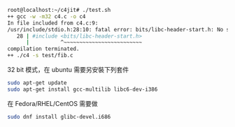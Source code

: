 
```sh
root@localhost:~/c4jit# ./test.sh
++ gcc -w -m32 c4.c -o c4
In file included from c4.c:9:
/usr/include/stdio.h:28:10: fatal error: bits/libc-header-start.h: No such file or directory
   28 | #include <bits/libc-header-start.h>
      |          ^~~~~~~~~~~~~~~~~~~~~~~~~~
compilation terminated.
++ ./c4 -s test/fib.c
```

32 bit 模式，在 ubuntu 需要另安裝下列套件

```sh
sudo apt-get update
sudo apt-get install gcc-multilib libc6-dev-i386
```

在 Fedora/RHEL/CentOS 需要做

```sh
sudo dnf install glibc-devel.i686
```
